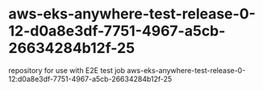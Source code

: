 # aws-eks-anywhere-test-release-0-12-d0a8e3df-7751-4967-a5cb-26634284b12f-25
repository for use with E2E test job aws-eks-anywhere-test-release-0-12:d0a8e3df-7751-4967-a5cb-26634284b12f-25
